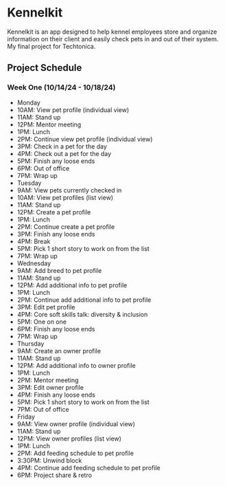 # Kennelkit

Kennelkit is an app designed to help kennel employees store and organize information on their client and easily check pets in and out of their system. My final project for Techtonica.

## Project Schedule

### Week One (10/14/24 - 10/18/24)
- Monday
-   10AM: View pet profile (individual view)
-   11AM: Stand up
-   12PM: Mentor meeting
-   1PM: Lunch
-   2PM: Continue view pet profile (individual view)
-   3PM: Check in a pet for the day
-   4PM: Check out a pet for the day
-   5PM: Finish any loose ends
-   6PM: Out of office
-   7PM: Wrap up
- Tuesday
-   9AM: View pets currently checked in
-   10AM: View pet profiles (list view)
-   11AM: Stand up
-   12PM: Create a pet profile
-   1PM: Lunch
-   2PM: Continue create a pet profile
-   3PM: Finish any loose ends
-   4PM: Break
-   5PM: Pick 1 short story to work on from the list
-   7PM: Wrap up
- Wednesday
-   9AM: Add breed to pet profile
-   11AM: Stand up
-   12PM: Add additional info to pet profile
-   1PM: Lunch
-   2PM: Continue add additional info to pet profile
-   3PM: Edit pet profile
-   4PM: Core soft skills talk: diversity & inclusion
-   5PM: One on one
-   6PM: Finish any loose ends
-   7PM: Wrap up
- Thursday
-   9AM: Create an owner profile
-   11AM: Stand up
-   12PM: Add additional info to owner profile
-   1PM: Lunch
-   2PM: Mentor meeting
-   3PM: Edit owner profile
-   4PM: Finish any loose ends
-   5PM: Pick 1 short story to work on from the list
-   7PM: Out of office
- Friday
-   9AM: View owner profile (individual view)
-   11AM: Stand up
-   12PM: View owner profiles (list view)
-   1PM: Lunch
-   2PM: Add feeding schedule to pet profile
-   3:30PM: Unwind block
-   4PM: Continue add feeding schedule to pet profile
-   6PM: Project share & retro
